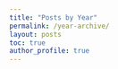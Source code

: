 ```yaml
---
title: "Posts by Year"
permalink: /year-archive/
layout: posts
toc: true
author_profile: true
---
```

